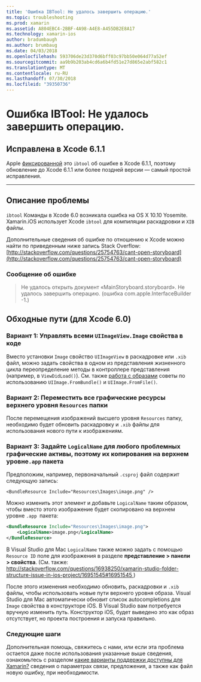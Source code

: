 ```yaml
---
title: 'Ошибка IBTool: Не удалось завершить операцию.'
ms.topic: troubleshooting
ms.prod: xamarin
ms.assetid: A804EBC4-2BBF-4A98-A4E8-A455DB2E8A17
ms.technology: xamarin-ios
author: bradumbaugh
ms.author: brumbaug
ms.date: 04/03/2018
ms.openlocfilehash: 593706de23d370d6bff03c97bb50e064d77a52ef
ms.sourcegitcommit: aa9b9b203ab4cd6a6b4fd51e27d865e2abf582c1
ms.translationtype: MT
ms.contentlocale: ru-RU
ms.lasthandoff: 07/30/2018
ms.locfileid: "39350736"
---
```

# <a name="ibtool-error-the-operation-couldnt-be-completed"></a>Ошибка IBTool: Не удалось завершить операцию.

## <a name="fixed-in-xcode-611"></a>Исправлена в Xcode 6.1.1

Apple [фиксированной](https://developer.apple.com/library/content/documentation/Xcode/Conceptual/RN-Xcode-Archive/Chapters/xc6_release_notes.html#//apple_ref/doc/uid/TP40016994-CH4-SW1) это `ibtool` об ошибке в Xcode 6.1.1, поэтому обновление до Xcode 6.1.1 или более поздней версии — самый простой исправления.

* * *

## <a name="description-of-the-problem"></a>Описание проблемы

`ibtool` Команды в Xcode 6.0 возникала ошибка на OS X 10.10 Yosemite. Xamarin.iOS использует Xcode `ibtool` для компиляции раскадровки и `XIB` файлы.

Дополнительные сведения об ошибке по отношению к Xcode можно найти по приведенным ниже запись Stack Overflow: [http://stackoverflow.com/questions/25754763/cant-open-storyboard](http://stackoverflow.com/questions/25754763/cant-open-storyboard)

### <a name="error-message"></a>Сообщение об ошибке

> Не удалось открыть документ «MainStoryboard.storyboard». Не удалось завершить операцию. (ошибка com.apple.InterfaceBuilder -1.)

## <a name="workarounds-for-xcode-60"></a>Обходные пути (для Xcode 6.0)

### <a name="option-1-manage-all-uiimageviewimage-properties-in-code"></a>Вариант 1: Управлять всеми `UIImageView.Image` свойства в коде

Вместо установки `Image` свойство `UIImageView` в раскадровке или `.xib` файл, можно задать свойства в одном из представления жизненного цикла переопределение методы в контроллере представления (например, в `ViewDidLoad()`). См. также [работа с образами](~/ios/app-fundamentals/images-icons/index.md) советы по использованию `UIImage.FromBundle()` и `UIImage.FromFile()`.

### <a name="option-2-move-all-of-the-image-resources-to-the-top-level-resources-folder"></a>Вариант 2: Переместить все графические ресурсы верхнего уровня `Resources` папки

После перемещения изображений высшего уровня `Resources` папку, необходимо будет обновить раскадровку и `.xib` файлы для использования нового пути к изображениям.

### <a name="option-3-set-the-logicalname-for-any-problematic-image-assets-so-they-are-copied-to-the-top-level-of-theapp-bundle"></a>Вариант 3: Задайте `LogicalName` для любого проблемных графические активы, поэтому их копирования на верхнем уровне`.app` пакета

Предположим, например, первоначальный `.csproj` файл содержит следующую запись:

`<BundleResource Include="Resources\Images\image.png" />`

Можно изменить этот элемент и добавьте `LogicalName` таким образом, чтобы вместо этого изображение будет скопировано на верхнем уровне `.app `пакета:

```xml
<BundleResource Include="Resources\Images\image.png">
    <LogicalName>image.png</LogicalName>
</BundleResource>
```

В Visual Studio для Mac `LogicalName` также можно задать с помощью `Resource ID` поле для изображения в разделе **представление > панели > свойства**. (См. также: [ http://stackoverflow.com/questions/16938250/xamarin-studio-folder-structure-issue-in-ios-project/16951545#16951545 ](http://stackoverflow.com/questions/16938250/xamarin-studio-folder-structure-issue-in-ios-project/16951545#16951545))

После этого изменения необходимо обновить, раскадровки и `.xib` файлы, чтобы использовать новые пути верхнего уровня образа. Visual Studio для Mac автоматически обновит список autocompletions для `Image` свойства в конструкторе iOS. В Visual Studio вам потребуется вручную изменить путь. Конструктор iOS, будет выведено это как образ отсутствует, но проекта построения и запуска правильно.

### <a name="next-steps"></a>Следующие шаги

Дополнительная помощь, свяжитесь с нами, или если эта проблема остается даже после использования указанные выше сведения, ознакомьтесь с разделом [какие варианты поддержки доступны для Xamarin?](~/cross-platform/troubleshooting/support-options.md) сведения о параметрах связи, предложения, а также как файл новую ошибку, при необходимости. 

